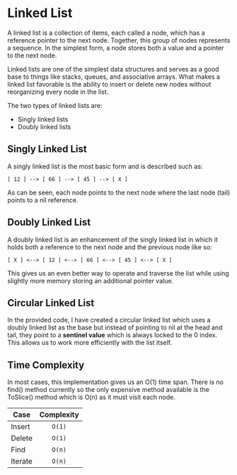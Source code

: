 # Linked List

A linked list is a collection of items, each called a node, which has a
reference pointer to the next node. Together, this group of nodes represents a
sequence. In the simplest form, a node stores both a value and a pointer to
the next node.

Linked lists are one of the simplest data structures and serves as a good base
to things like stacks, queues, and associative arrays. What makes a linked
list favorable is the ability to insert or delete new nodes without
reorganizing every node in the list.

The two types of linked lists are:

- Singly linked lists
- Doubly linked lists

## Singly Linked List

A singly linked list is the most basic form and is described such as:

```
[ 12 ] --> [ 66 ] --> [ 45 ] --> [ X ]
```

As can be seen, each node points to the next node where the last node (tail)
points to a nil reference.

## Doubly Linked List

A doubly linked list is an enhancement of the singly linked list in which it
holds both a reference to the next node and the previous node like so:

```
[ X ] <--> [ 12 ] <--> [ 66 ] <--> [ 45 ] <--> [ X ]
```

This gives us an even better way to operate and traverse the list while using
slightly more memory storing an additional pointer value.

## Circular Linked List

In the provided code, I have created a circular linked list which uses a
doubly linked list as the base but instead of pointing to nil at the head and
tail, they point to a **sentinel value** which is always locked to the 0
index. This allows us to work more efficiently with the list itself.

## Time Complexity

In most cases, this implementation gives us an O(1) time span. There is no
find() method currently so the only expensive method available is the
ToSlice() method which is O(n) as it must visit each node.

| Case      | Complexity  |
| --------- |:-----------:|
| Insert    | `O(1)`      |
| Delete    | `O(1)`      |
| Find      | `O(n)`      |
| Iterate   | `O(n)`      |
